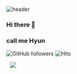 
![header](https://capsule-render.vercel.app/api?type=Waving&color=auto&height=300&section=header&text=capsule%20render&fontSize=90)
### Hi there 👋
### call me Hyun
![GitHub followers](https://img.shields.io/github/followers/Whale0928?style=social)
![Hits](https://hits.seeyoufarm.com/api/count/incr/badge.svg?url=https%3A%2F%2Fgithub.com%2FWhale0928&count_bg=%2379C83D&title_bg=%23555555&icon=&icon_color=%23E7E7E7&title=hits&edge_flat=false)



<a href="https://alpox.kr">
    <img 
        src="http://img.shields.io/badge/-Tech%20Blog-655ced?style=flat&logo=github&link=https://alpox.kr"
        style="height : auto; margin-left : 10px; margin-right : 10px;"/>
</a>
